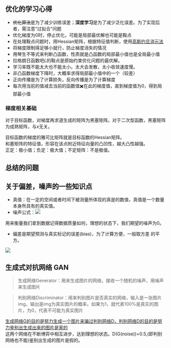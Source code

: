 ## 优化的学习心得

* ~~优化算法~~是为了减少训练误差；<B>深度学习</B>是为了减少泛化误差。为了实现后者，需注意“过拟合”问题
* 优化梯度为0时，停止优化，可能是局部最优解也可能是鞍点
* 在处理鞍点问题时，用Hessian矩阵，根据特征值判断，使用<u>高斯约旦消元法</u>
* 将梯度限制得足够小就行，防止梯度消失的情况
* 用琴生不等式来判断凸函数，性质就是凸函数的局部最小值也是全局最小值
* 拉格朗日函数吧𝐿的鞍点是原始约束优化问题的最优解。
* 学习率既不能太大也不能太小。太大会发散，太小收敛速度慢。
* 非凸函数梯度下降时，大概率求得局部最小值中的一个（较差）
* 正向传播是为了计算损失，反向传播是为了计算梯度
* 每次用当前的值减去当前的函数值✖️在此的梯度值，直到梯度值为0，得到局部最小值

### 梯度相关基础

对于目标函数，对梯度再求道生成的矩阵为黑塞矩阵。对于二次型函数，黑塞矩阵为成熟矩阵，与x无关。

目标函数的梯度的雅可比矩阵就是目标函数的Hessian矩阵。<br>和塞矩阵的特征值，形容在该点附近特征向量的凸凹性，越大凸性越强。<br>正定：极小值；负定：极大值；不定矩阵：不是极值。

## 总结的问题





## 关于偏差，噪声的一些知识点

* 真值：在一定的空间或者时间下被测量所体现的真是的数值，真值是一个数量本身所具有的真实值。
* 噪声公式：![](https://img-blog.csdn.net/20180726210738684?watermark/2/text/aHR0cHM6Ly9ibG9nLmNzZG4ubmV0L01yX1hpYW9a/font/5a6L5L2T/fontsize/400/fill/I0JBQkFCMA==/dissolve/70)

用来衡量我们拿到数据记得数据质量如何，理想的状态下，我们期望的噪声为0。

* 偏差是期望预测与真实标记的误差(bias)，为了计算方便，一般取方差 的平方。

![](https://img-blog.csdn.net/20180726210738684?watermark/2/text/aHR0cHM6Ly9ibG9nLmNzZG4ubmV0L01yX1hpYW9a/font/5a6L5L2T/fontsize/400/fill/I0JBQkFCMA==/dissolve/70)



## 生成式对抗网络 GAN

> 生成网络Generator：用来生成图片的网络，接收一个随机的噪声，用噪声来生成图片

> 判别网络Discriminator：用来判别图片是否真实的网络，输入是一张图片img，输出是img为真实图片的概率。如果为1，就代表100%是真实的图片，为0，代表不可能为真实图片

<u>生成网络G的目的是努力生成一个图片来骗过判别网络D，判别网络D的目的是努力鉴别出生成出来的图片是家的</u><br>这两个网络在不断博弈中相互进步，达到理想的状态。D(G(noise))=0.5,(即判别网络也不能)鉴别出生成的图片是假的。



